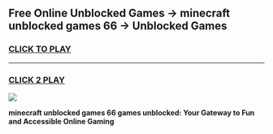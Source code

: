 
## Free Online Unblocked Games → minecraft unblocked games 66 → Unblocked Games
<h3>
<a href="https://premium.freeplayer.one?title=minecraft_unblocked_games_66&ref=21F">CLICK TO PLAY</a></h3>
<hr>

<h3>
<a href="https://premium.freeplayer.one?title=minecraft_unblocked_games_66&ref=21F">CLICK 2 PLAY</a>
  
</h3>

<a href="https://premium.freeplayer.one?title=minecraft_unblocked_games_66&ref=21F/"><img src="https://clearcache.store/games.png"></a>


**minecraft unblocked games 66 games unblocked: Your Gateway to Fun and Accessible Online Gaming**
